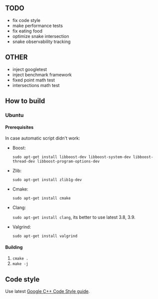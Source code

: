 TODO
----

- fix code style
- make performance tests
- fix eating food
- optimize snake intersection
- snake observability tracking

OTHER
-----

- inject googletest
- inject benchmark framework
- fixed point math test
- intersections math test

How to build
------------

### Ubuntu

#### Prerequisites

In case automatic script didn't work:

* Boost:

  `sudo apt-get install libboost-dev libboost-system-dev libboost-thread-dev libboost-program-options-dev`

* Zlib:

  `sudo apt-get install zlib1g-dev`

* Cmake:

  `sudo apt-get install cmake`

* Clang:

  `sudo apt-get install clang`, its better to use latest 3.8, 3.9.

* Valgrind:

  `sudo apt-get install valgrind`

#### Building

1. `cmake .`
1. `make -j`

Code style
----------

Use latest [Google C++ Code Style guide](https://google.github.io/styleguide/cppguide.html).
